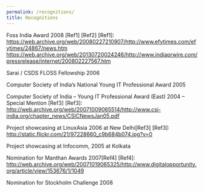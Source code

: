 ```yaml
---
permalink: /recognitions/
title: Recognitions
---
```


Foss India Award 2008 [Ref1] [Ref2]
[Ref1]: https://web.archive.org/web/20080227210907/http://www.efytimes.com/efytimes/24867/news.htm
https://web.archive.org/web/20130720024246/http://www.indiaprwire.com/pressrelease/internet/200802227567.htm

Sarai / CSDS FLOSS Fellowship 2006

Computer Society of India’s National Young IT Professional Award 2005

Computer Society of India – Young IT Professional Award (East) 2004 – Special Mention [Ref3]
[Ref3]: http://web.archive.org/web/20071009065514/http://www.csi-india.org/chapter_news/CSICNewsJan05.pdf

Project showcasing at LinuxAsia 2006 at New Delhi[Ref3]
[Ref3]: http://static.flickr.com/21/97228660_c9b684b074.jpg?v=0

Project showcasing at Infocomm, 2005 at Kolkata

Nomination for Manthan Awards 2007[Ref4]
[Ref4]: http://web.archive.org/web/20071019065325/http://www.digitalopportunity.org/article/view/153676/1/1049
 
Nomination for Stockholm Challenge 2008


 


 

